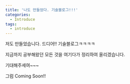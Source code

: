 ```yaml
---
title: '나도 만들었다. 기술블로그!!!'
categories:
  - Introduce
tags:
  - introduce
---
```


저도 만들었습니다. 드디어!! 기술블로그ㅋㅋㅋㅋ

지금까지 공부해왔던 모든 것을 여기다가 정리하여 올리겠습니다.

기대해주세여~~~

그럼 Coming Soon!!
